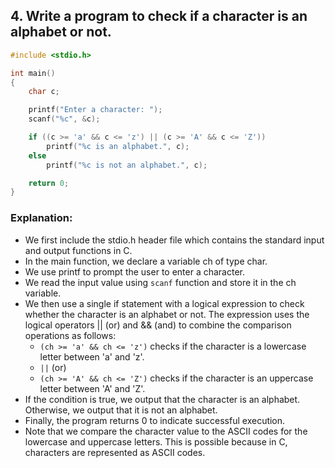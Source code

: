 
## 4. Write a program to check if a character is an alphabet or not.

```c
#include <stdio.h>

int main()
{
    char c;

    printf("Enter a character: ");
    scanf("%c", &c);

    if ((c >= 'a' && c <= 'z') || (c >= 'A' && c <= 'Z'))
        printf("%c is an alphabet.", c);
    else
        printf("%c is not an alphabet.", c);

    return 0;
}

```

### Explanation:
- We first include the stdio.h header file which contains the standard input and output functions in C.
- In the main function, we declare a variable ch of type char.
- We use printf to prompt the user to enter a character.
- We read the input value using `scanf` function and store it in the ch variable.
- We then use a single if statement with a logical expression to check whether the character is an alphabet or not. The expression uses the logical operators || (or) and && (and) to combine the comparison operations as follows:
    - `(ch >= 'a' && ch <= 'z')` checks if the character is a lowercase letter between 'a' and 'z'.
    - `||` (or)
    - `(ch >= 'A' && ch <= 'Z')` checks if the character is an uppercase letter between 'A' and 'Z'.
- If the condition is true, we output that the character is an alphabet. Otherwise, we output that it is not an alphabet.
- Finally, the program returns 0 to indicate successful execution.
- Note that we compare the character value to the ASCII codes for the lowercase and uppercase letters. This is possible because in C, characters are represented as ASCII codes.
